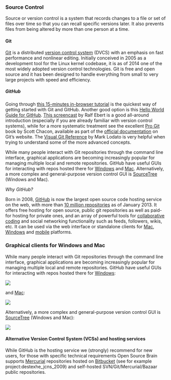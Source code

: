 ### Source Control

Source or version control is a system that records changes to a file or set of files over time so that you can recall specific versions later. It also prevents files from being altered by more than one person at a time.

#### Git

[Git](http://git-scm.com/) is a distributed [version control system](http://en.wikipedia.org/wiki/Revision_control) (DVCS) with an emphasis on fast performance and nonlinear editing. Initially conceived in 2005 as a development tool for the Linux kernel codebase, it is as of 2014 one of the most widely adopted version control technologies. Git is free and open source and it has been designed to handle everything from small to very large projects with speed and efficiency.

##### GitHub

Going through [this 15-minutes in-browser tutorial](http://try.github.com/levels/1/challenges/1) is the quickest way of getting started with Git and GitHub. Another good option is this [Hello World Guide for GitHub](https://guides.github.com/activities/hello-world/). [This screencast](http://www.ralfebert.de/blog/tools/git_screencast/) by Ralf Ebert is a good all-around introduction (especially if you are already familiar with version control systems), while for a more systematic treatment see the excellent [Pro Git](http://git-scm.com/book) book by Scott Chacon, available as part of the [official documentation](http://git-scm.com/doc) on Git’s website. The [Visual Git Reference](http://marklodato.github.io/visual-git-guide/index-en.html) by Mark Lodato is very helpful when trying to understand some of the more advanced concepts.

While many people interact with Git repositories through the command line interface, graphical applications are becoming increasingly popular for managing multiple local and remote repositories. GitHub have useful GUIs for interacting with repos hosted there for [Windows](http://windows.github.com/) and [Mac](http://mac.github.com/). Alternatively, a more complex and general-purpose version control GUI is [SourceTree](http://sourcetreeapp.com/) (Windows and Mac).

*Why GitHub?*

Born in 2008, [GitHub](https://github.com/) is now the largest open source code hosting service on the web, with more than [10 million repositories](https://github.com/blog/1724-10-million-repositories) as of January 2013. It offers free hosting for open source, public git repositories as well as paid-for hosting for private ones, and an array of powerful tools for [collaborative coding](https://github.com/features/projects) and social networking functionality such as feeds, followers, wikis, etc. It can be used via the web interface or standalone clients for [Mac](http://mac.github.com/), [Windows](http://windows.github.com/) and [mobile](http://mobile.github.com/) platforms.

### Graphical clients for Windows and Mac

While many people interact with Git repositories through the command line interface, graphical applications are becoming increasingly popular for managing multiple local and remote repositories. GitHub have useful GUIs for interacting with repos hosted there for [Windows](http://windows.github.com/):

![](/attachments/download/48/GuiWin.png)

and [Mac](http://mac.github.com/):

![](/attachments/download/47/GuiMac.png)

Alternatively, a more complex and general-purpose version control GUI is [SourceTree](http://sourcetreeapp.com/) (Windows and Mac):

![](/attachments/download/59/SourceTree.png)


#### Alternative Version Control System (VCSs) and hosting services

While GitHub is the hosting service we (strongly) recommend for new users, for those with specific technical requirements Open Source Brain supports [Mercurial](http://mercurial.selenic.com/) repositories hosted on [Bitbucket](https://bitbucket.org/) (see for example project:destexhe\_jcns\_2009) and self-hosted SVN/Git/Mercurial/Bazaar public repositories.
 